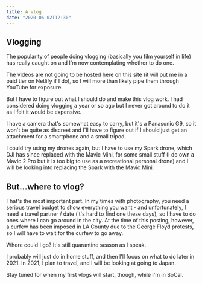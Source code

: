 ```yaml
---
title: A vlog
date: "2020-06-02T12:30"
---
```


## Vlogging

The popularity of people doing vlogging (basically you film yourself in life) has really caught on and I'm now contemplating whether to do one.

The videos are not going to be hosted here on this site (it will put me in a paid tier on Netlify if I do), so I will more than likely pipe them through YouTube for exposure.

But I have to figure out what I should do and make this vlog work. I had considered doing vlogging a year or so ago but I never got around to do it as I felt it would be expensive.

I have a camera that's somewhat easy to carry, but it's a Panasonic G9, so it won't be quite as discreet and I'll have to figure out if I should just get an attachment for a smartphone and a small tripod.

I could try using my drones again, but I have to use my Spark drone, which DJI has since replaced with the Mavic Mini, for some small stuff (I do own a Mavic 2 Pro but it is too big to use as a recreational personal drone) and I will be looking into replacing the Spark with the Mavic Mini.

## But...where to vlog?

That's the most important part. In my times with photography, you need a serious travel budget to show everything you want - and unfortunately, I need a travel partner / date (it's hard to find one these days), so I have to do ones where I can go around in the city. At the time of this posting, however, a curfew has been imposed in LA County due to the George Floyd protests, so I will have to wait for the curfew to go away.

Where could I go? It's still quarantine season as I speak.

I probably will just do in home stuff, and then I'll focus on what to do later in 2021. In 2021, I plan to travel, and I will be looking at going to Japan.

Stay tuned for when my first vlogs will start, though, while I'm in SoCal.

